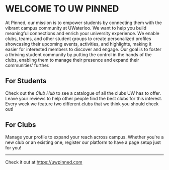 # WELCOME TO UW PINNED

At Pinned, our mission is to empower students by connecting them with the vibrant campus community at UWaterloo. We want to help you build meaningful connections and enrich your university experience. We enable clubs, teams, and other student groups to create personalized profiles showcasing their upcoming events, activities, and highlights, making it easier for interested members to discover and engage. Our goal is to foster a thriving student community by putting the control in the hands of the clubs, enabling them to manage their presence and expand their communities’ further.

## **For Students**

Check out the _Club Hub_ to see a catalogue of all the clubs UW has to offer. Leave your reviews to help other people find the best clubs for this interest. Every week we feature two different clubs that we think you should check out!

## **For Clubs**

Manage your profile to expand your reach across campus. Whether you're a new club or an existing one, register our platform to have a page setup just for you!

---
Check it out at https://uwpinned.com
